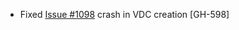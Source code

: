 * Fixed [Issue #1098](https://github.com/vmware/terraform-provider-vcd/issues/1098) crash in VDC creation [GH-598]
